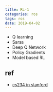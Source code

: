 ```yaml
---
title: RL-1
categories: ros
tags: ros
date: 2019-04-02
---
```


- Q learning
- Sarsa
- Deep Q Network
- Policy Gradients
- Model based RL

## ref

- [cs234 in stanford](http://web.stanford.edu/class/cs234/index.html)